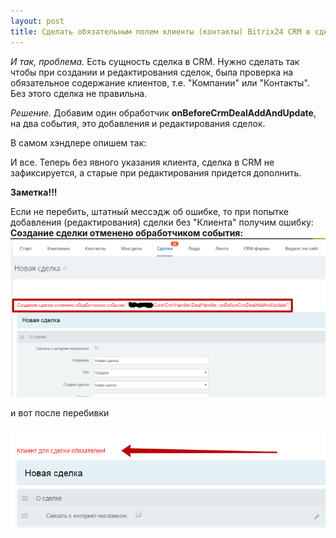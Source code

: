 ```yaml
---
layout: post
title: Сделать обязательным полем клиенты (контакты) Bitrix24 CRM в сделках.
---
```


*И так, проблема.*
Есть сущность сделка в CRM. Нужно сделать так чтобы при создании и редактирования сделок, была проверка на обязательное
содержание клиентов, т.е. "Компании" или "Контакты". Без этого сделка не правильна.

*Решение.*
Добавим один обработчик **onBeforeCrmDealAddAndUpdate**, на два события, это добавления и редактирования сделок.

<script src="https://gist.github.com/davletyarov/16bc4e9b0c8b0645e42818ecbc81679f.js"></script>

В самом хэндлере опишем так:

<script src="https://gist.github.com/davletyarov/085ea91a86361576b6a5f079cfdbce9e.js"></script>

И все. Теперь без явного указания клиента, сделка в CRM не зафиксируется, а старые при редактирования придется дополнить.

**Заметка!!!**

Если не перебить, штатный мессэдж об ошибке, то при попытке добавления (редактирования) сделки без "Клиента" получим ошибку:
**Создание сделки отменено обработчиком события:**
![Штатный текст об ошибке](/images/error-message-deal.png)

и вот после перебивки

![Новый текст об ошибке](/images/new-error-message-deal.png)


